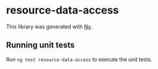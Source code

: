 # resource-data-access

This library was generated with [Nx](https://nx.dev).

## Running unit tests

Run `ng test resource-data-access` to execute the unit tests.
